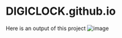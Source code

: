 # DIGICLOCK.github.io

Here is an output of this project
![image](https://user-images.githubusercontent.com/84120770/227765777-a8115ac4-5c9f-447f-9914-b028ec043f90.png)

